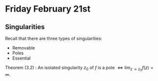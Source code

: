 # Friday February 21st

## Singularities

Recall that there are three types of singularities:

- Removable
- Poles
- Essential

Theorem (3.2)
: An isolated singularity $z_0$ of $f$ is a pole $\iff \lim_{z\to z_0} f(z) = \infty$.
